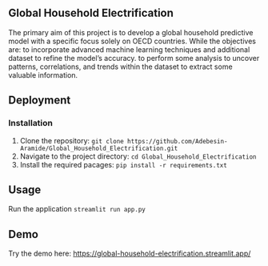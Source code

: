 ## Global Household Electrification

The primary aim of this project is to develop a global household predictive model with a specific focus solely on OECD countries. While the objectives are: to incorporate advanced machine learning techniques and additional dataset to refine the model’s accuracy. to perform some analysis to uncover patterns, correlations, and trends within the dataset to extract some valuable information.

## Deployment
### Installation

1. Clone the repository:
   `git clone https://github.com/Adebesin-Aramide/Global_Household_Electrification.git`
2. Navigate to the project directory:
   `cd Global_Household_Electrification`
3. Install the required pacages:
   `pip install -r requirements.txt`

## Usage 
Run the application
`streamlit run app.py`

## Demo
Try the demo here:
https://global-household-electrification.streamlit.app/
